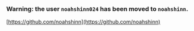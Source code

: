 ### Warning: the user `noahshinn024` has been moved to `noahshinn`.

[https://github.com/noahshinn](https://github.com/noahshinn)
